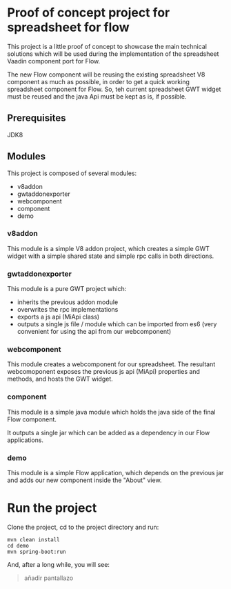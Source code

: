 # Proof of concept project for spreadsheet for flow

This project is a little proof of concept to showcase the main technical solutions which will be used during the implementation of the spreadsheet Vaadin component port for Flow.

The new Flow component will be reusing the existing spreadsheet V8 component as much as possible, in order to get a quick working spreadsheet component for Flow. So, teh current spreadsheet GWT widget must be reused and the java Api must be kept as is, if possible.

## Prerequisites

JDK8

## Modules

This project is composed of several modules:

- v8addon
- gwtaddonexporter
- webcomponent
- component
- demo

### v8addon

This module is a simple V8 addon project, which creates a simple GWT widget with a simple shared state and simple rpc calls in both directions.

### gwtaddonexporter

This module is a pure GWT project which:

- inherits the previous addon module
- overwrites the rpc implementations
- exports a js api (MiApi class)   
- outputs a single js file / module which can be imported from es6 (very convenient for using the api from our webcomponent)

### webcomponent

This module creates a webcomponent for our spreadsheet. The resultant webcomoponent exposes the previous js api (MiApi) properties and methods, and hosts the GWT widget.

### component

This module is a simple java module which holds the java side of the final Flow component.

It outputs a single jar which can be added as a dependency in our Flow applications.

### demo

This module is a simple Flow application, which depends on the previous jar and adds our new component inside the "About" view.

# Run the project

Clone the project, cd to the project directory and run: 

```
mvn clean install
cd demo
mvn spring-boot:run
```

And, after a long while, you will see:

> añadir pantallazo



